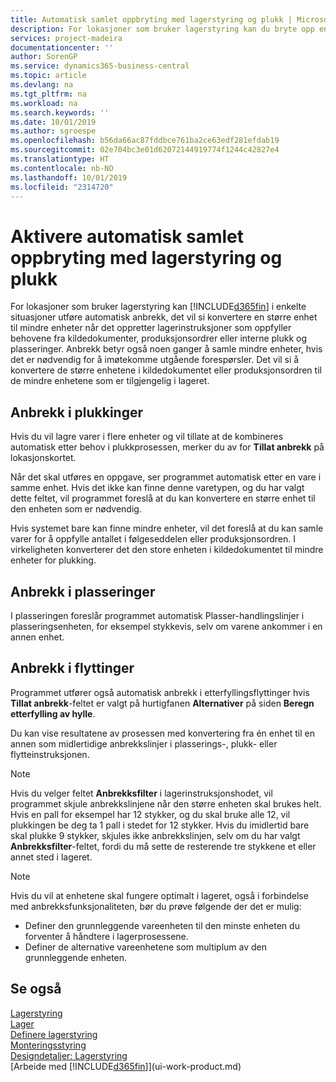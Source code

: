 ```yaml
---
title: Automatisk samlet oppbryting med lagerstyring og plukk | Microsoft-dokumentasjon
description: For lokasjoner som bruker lagerstyring kan du bryte opp en større enhet til mindre enheter når det oppretter lagerinstruksjoner som oppfyller behovene fra kildedokumenter, produksjonsordrer eller interne plukk og plasseringer.
services: project-madeira
documentationcenter: ''
author: SorenGP
ms.service: dynamics365-business-central
ms.topic: article
ms.devlang: na
ms.tgt_pltfrm: na
ms.workload: na
ms.search.keywords: ''
ms.date: 10/01/2019
ms.author: sgroespe
ms.openlocfilehash: b56da66ac87fddbce761ba2ce63edf281efdab19
ms.sourcegitcommit: 02e704bc3e01d62072144919774f1244c42827e4
ms.translationtype: HT
ms.contentlocale: nb-NO
ms.lasthandoff: 10/01/2019
ms.locfileid: "2314720"
---
```

# <a name="enable-automatic-breaking-bulk-with-directed-put-away-and-pick"></a>Aktivere automatisk samlet oppbryting med lagerstyring og plukk
For lokasjoner som bruker lagerstyring kan [!INCLUDE[d365fin](includes/d365fin_md.md)] i enkelte situasjoner utføre automatisk anbrekk, det vil si konvertere en større enhet til mindre enheter når det oppretter lagerinstruksjoner som oppfyller behovene fra kildedokumenter, produksjonsordrer eller interne plukk og plasseringer. Anbrekk betyr også noen ganger å samle mindre enheter, hvis det er nødvendig for å imøtekomme utgående forespørsler. Det vil si å konvertere de større enhetene i kildedokumentet eller produksjonsordren til de mindre enhetene som er tilgjengelig i lageret.   

## <a name="breakbulking-in-picks"></a>Anbrekk i plukkinger  
Hvis du vil lagre varer i flere enheter og vil tillate at de kombineres automatisk etter behov i plukkprosessen, merker du av for **Tillat anbrekk** på lokasjonskortet.  

Når det skal utføres en oppgave, ser programmet automatisk etter en vare i samme enhet. Hvis det ikke kan finne denne varetypen, og du har valgt dette feltet, vil programmet foreslå at du kan konvertere en større enhet til den enheten som er nødvendig.  

Hvis systemet bare kan finne mindre enheter, vil det foreslå at du kan samle varer for å oppfylle antallet i følgeseddelen eller produksjonsordren. I virkeligheten konverterer det den store enheten i kildedokumentet til mindre enheter for plukking.  

## <a name="breakbulking-in-put-aways"></a>Anbrekk i plasseringer  
I plasseringen foreslår programmet automatisk Plasser-handlingslinjer i plasseringsenheten, for eksempel stykkevis, selv om varene ankommer i en annen enhet.  

## <a name="breakbulking-in-movements"></a>Anbrekk i flyttinger  
Programmet utfører også automatisk anbrekk i etterfyllingsflyttinger hvis **Tillat anbrekk**-feltet er valgt på hurtigfanen **Alternativer** på siden **Beregn etterfylling av hylle**.  

Du kan vise resultatene av prosessen med konvertering fra én enhet til en annen som midlertidige anbrekkslinjer i plasserings-, plukk- eller flytteinstruksjonen.  

> [!NOTE]  
>  Hvis du velger feltet **Anbrekksfilter** i lagerinstruksjonshodet, vil programmet skjule anbrekkslinjene når den større enheten skal brukes helt. Hvis en pall for eksempel har 12 stykker, og du skal bruke alle 12, vil plukkingen be deg ta 1 pall i stedet for 12 stykker. Hvis du imidlertid bare skal plukke 9 stykker, skjules ikke anbrekkslinjen, selv om du har valgt **Anbrekksfilter**-feltet, fordi du må sette de resterende tre stykkene et eller annet sted i lageret.  

> [!NOTE]  
>  Hvis du vil at enhetene skal fungere optimalt i lageret, også i forbindelse med anbrekksfunksjonaliteten, bør du prøve følgende der det er mulig:  
>   
> - Definer den grunnleggende vareenheten til den minste enheten du forventer å håndtere i lagerprosessene.  
> - Definer de alternative vareenhetene som multiplum av den grunnleggende enheten.  

## <a name="see-also"></a>Se også  
[Lagerstyring](warehouse-manage-warehouse.md)  
[Lager](inventory-manage-inventory.md)  
[Definere lagerstyring](warehouse-setup-warehouse.md)     
[Monteringsstyring](assembly-assemble-items.md)    
[Designdetaljer: Lagerstyring](design-details-warehouse-management.md)  
[Arbeide med [!INCLUDE[d365fin](includes/d365fin_md.md)]](ui-work-product.md)  
